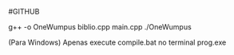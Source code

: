 #GITHUB

g++ -o OneWumpus biblio.cpp main.cpp
./OneWumpus

(Para Windows)
Apenas execute compile.bat no terminal
prog.exe
